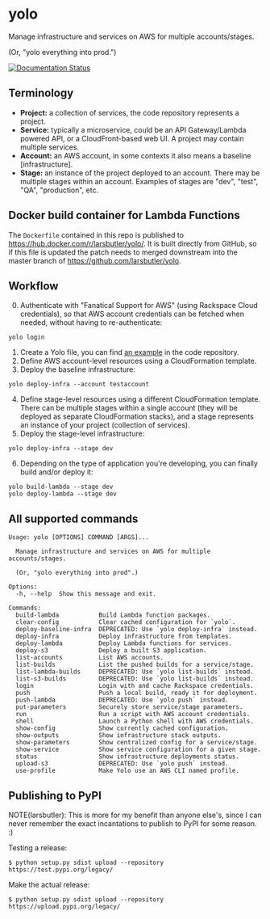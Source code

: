 # yolo

Manage infrastructure and services on AWS for multiple accounts/stages.

(Or, "yolo everything into prod.")

[![Documentation Status](https://readthedocs.org/projects/yolocli/badge/?version=latest)](http://yolocli.readthedocs.io/en/latest/?badge=latest)

## Terminology

 * __Project:__ a collection of services, the code repository represents a project.
 * __Service:__ typically a microservice, could be an API Gateway/Lambda powered API, or a CloudFront-based web UI. A project may contain multiple services.
 * __Account:__ an AWS account, in some contexts it also means a baseline [infrastructure].
 * __Stage:__ an instance of the project deployed to an account. There may be multiple stages within an account. Examples of stages are "dev", "test", "QA", "production", etc.

## Docker build container for Lambda Functions

The `Dockerfile` contained in this repo is published to
https://hub.docker.com/r/larsbutler/yolo/. It is built directly from GitHub, so
if this file is updated the patch needs to merged downstream into the master
branch of https://github.com/larsbutler/yolo.

## Workflow

 0. Authenticate with "Fanatical Support for AWS" (using Rackspace Cloud credentials), so that AWS account credentials can be fetched when needed, without having to re-authenticate:

```
yolo login
```

 1. Create a Yolo file, you can find [an example](https://github.com/rackerlabs/yolo/blob/master/example.yolo.yaml) in the code repository.
 2. Define AWS account-level resources using a CloudFormation template.
 3. Deploy the baseline infrastructure:

```
yolo deploy-infra --account testaccount
```

 4. Define stage-level resources using a different CloudFormation template. There can be multiple stages within a single account (they will be deployed as separate CloudFormation stacks), and a stage represents an instance of your project (collection of services).
 5. Deploy the stage-level infrastructure:

```
yolo deploy-infra --stage dev
```

 6. Depending on the type of application you're developing, you can finally build and/or deploy it:

```
yolo build-lambda --stage dev
yolo deploy-lambda --stage dev
```

## All supported commands

```
Usage: yolo [OPTIONS] COMMAND [ARGS]...

  Manage infrastructure and services on AWS for multiple accounts/stages.

  (Or, "yolo everything into prod".)

Options:
  -h, --help  Show this message and exit.

Commands:
  build-lambda           Build Lambda function packages.
  clear-config           Clear cached configuration for `yolo`.
  deploy-baseline-infra  DEPRECATED: Use `yolo deploy-infra` instead.
  deploy-infra           Deploy infrastructure from templates.
  deploy-lambda          Deploy Lambda functions for services.
  deploy-s3              Deploy a built S3 application.
  list-accounts          List AWS accounts.
  list-builds            List the pushed builds for a service/stage.
  list-lambda-builds     DEPRECATED: Use `yolo list-builds` instead.
  list-s3-builds         DEPRECATED: Use `yolo list-builds` instead.
  login                  Login with and cache Rackspace credentials.
  push                   Push a local build, ready it for deployment.
  push-lambda            DEPRECATED: Use `yolo push` instead.
  put-parameters         Securely store service/stage parameters.
  run                    Run a script with AWS account credentials.
  shell                  Launch a Python shell with AWS credentials.
  show-config            Show currently cached configuration.
  show-outputs           Show infrastructure stack outputs.
  show-parameters        Show centralized config for a service/stage.
  show-service           Show service configuration for a given stage.
  status                 Show infrastructure deployments status.
  upload-s3              DEPRECATED: Use `yolo push` instead.
  use-profile            Make Yolo use an AWS CLI named profile.
```

## Publishing to PyPI

NOTE(larsbutler): This is more for my benefit than anyone else's, since I can
never remember the exact incantations to publish to PyPI for some reason. :)

Testing a release:

    $ python setup.py sdist upload --repository https://test.pypi.org/legacy/

Make the actual release:

    $ python setup.py sdist upload --repository https://upload.pypi.org/legacy/
